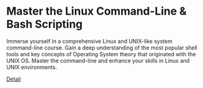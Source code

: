 # Master the Linux Command-Line & Bash Scripting

Immerse yourself in a comprehensive Linux and UNIX-like system command-line course. Gain a deep understanding of the most popular shell tools and key concepts of Operating System theory that originated with the UNIX OS. Master the command-line and enhance your skills in Linux and UNIX environments. 

[Detail](https://eduitfree.com/courses/master-the-linux-command-line-bash-scripting)